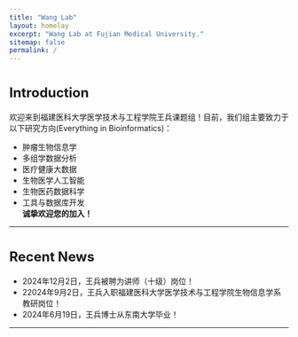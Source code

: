 ```yaml
---
title: "Wang Lab"
layout: homelay
excerpt: "Wang Lab at Fujian Medical University."
sitemap: false
permalink: /
---
```


# <font size="5">Introduction</font>
欢迎来到福建医科大学医学技术与工程学院王兵课题组！目前，我们组主要致力于以下研究方向(Everything in Bioinformatics)：  
- 肿瘤生物信息学  
- 多组学数据分析  
- 医疗健康大数据  
- 生物医学人工智能  
- 生物医药数据科学  
- 工具与数据库开发  
**诚挚欢迎您的加入！**  
<hr />

# <font size="5">Recent News</font>
- 2024年12月2日，王兵被聘为讲师（十级）岗位！
- 22024年9月2日，王兵入职福建医科大学医学技术与工程学院生物信息学系教研岗位！
- 2024年6月19日，王兵博士从东南大学毕业！
<hr />
